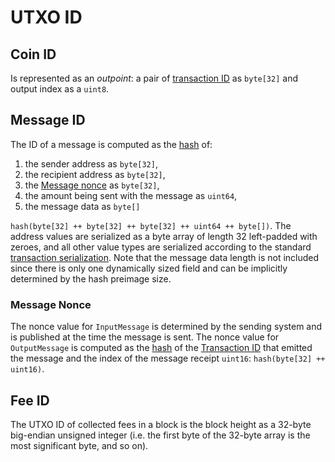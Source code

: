 # UTXO ID

## Coin ID

Is represented as an _outpoint_: a pair of [transaction ID](./transaction-id.md) as `byte[32]` and output index as a `uint8`.

## Message ID

The ID of a message is computed as the [hash](../protocol/cryptographic-primitives.md#hashing) of:

1. the sender address as `byte[32]`,
1. the recipient address as `byte[32]`,
1. the [Message nonce](#message-nonce) as `byte[32]`,
1. the amount being sent with the message as `uint64`,
1. the message data as `byte[]`

`hash(byte[32] ++ byte[32] ++ byte[32] ++ uint64 ++ byte[])`. The address values are serialized as a byte array of length 32 left-padded with zeroes, and all other value types are serialized according to the standard [transaction serialization](../tx-format/transaction.md). Note that the message data length is not included since there is only one dynamically sized field and can be implicitly determined by the hash preimage size.

### Message Nonce

The nonce value for `InputMessage` is determined by the sending system and is published at the time the message is sent. The nonce value for `OutputMessage` is computed as the [hash](../protocol/cryptographic-primitives.md#hashing) of the [Transaction ID](./transaction-id.md) that emitted the message and the index of the message receipt `uint16`: `hash(byte[32] ++ uint16)`.

## Fee ID

The UTXO ID of collected fees in a block is the block height as a 32-byte big-endian unsigned integer (i.e. the first byte of the 32-byte array is the most significant byte, and so on).
